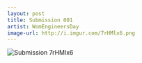 ```yaml
---
layout: post
title: Submission 001
artist: WomEngineersDay
image-url: http://i.imgur.com/7rHMlx6.png
---
```


![Submission 7rHMlx6](http://i.imgur.com/7rHMlx6.png)
